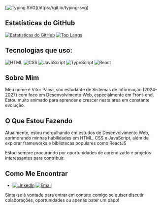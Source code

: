 [![Typing SVG](https://readme-typing-svg.demolab.com?font=Fira+Code&weight=900&size=22&pause=1000&color=FFFFFF&random=false&width=435&lines=Seja+bem-vindo+ao+meu+perfil!)](https://git.io/typing-svg)
## Estatísticas do GitHub
[![Estatísticas do GitHub](https://github-readme-stats.vercel.app/api?username=vitorpaiv4&theme=dark)](https://github.com/anuraghazra/github-readme-stats) [![Top Langs](https://github-readme-stats.vercel.app/api/top-langs/?username=vitorpaiv4&layout=compact&theme=dark)](https://github.com/anuraghazra/github-readme-stats)


## Tecnologias que uso:
![HTML](https://img.shields.io/badge/-HTML-orange?style=flat-square&logo=html5&logoColor=white) ![CSS](https://img.shields.io/badge/-CSS-blue?style=flat-square&logo=css3&logoColor=white) ![JavaScript](https://img.shields.io/badge/-JavaScript-yellow?style=flat-square&logo=javascript&logoColor=white)
![TypeScript](https://img.shields.io/badge/-TypeScript-blue?style=flat-square&logo=typescript&logoColor=white)
![React](https://img.shields.io/badge/-React-blue?style=flat-square&logo=react&logoColor=white)

## Sobre Mim
Meu nome é Vitor Paiva, sou estudante de Sistemas de Informação (2024-2027) com foco em Desenvolvimento Web, especialmente em Front-end. Estou muito animado para aprender e crescer nesta área em constante evolução.

## O Que Estou Fazendo
Atualmente, estou mergulhando em estudos de Desenvolvimento Web, aprimorando minhas habilidades em HTML, CSS e JavaScript, além de explorar frameworks e bibliotecas populares como ReactJS

Estou sempre procurando por oportunidades de aprendizado e projetos interessantes para contribuir.

## Como Me Encontrar
- [![LinkedIn](https://img.shields.io/badge/-LinkedIn-blue?style=flat-square&logo=linkedin&logoColor=white)](https://www.linkedin.com/in/vitor-paiva-programador/)  [![Email](https://img.shields.io/badge/-Email-red?style=flat-square&logo=gmail&logoColor=white)](mailto:paivavitorr@outlook.com)


Sinta-se à vontade para entrar em contato comigo se quiser discutir colaborações, oportunidades ou apenas bater um papo!




